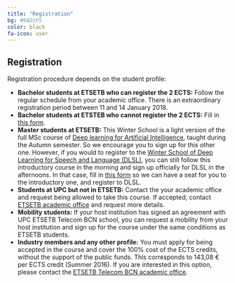 ```yaml
---
title: "Registration"
bg: #9AD1F5
color: black
fa-icon: user
---
```



## Registration

Registration procedure depends on the student profile:

* **Bachelor students at ETSETB who can register the 2 ECTS:** Follow the regular schedule from your academic office. There is an extraordinary registration period between 11 and 14 January 2018.
* **Bachelor students at ETSTEB who cannot register the 2 ECTS:** Fill in [this form](https://docs.google.com/forms/d/e/1FAIpQLSdM0FYtenR6uFQ1vFzhXzSriOEBGHSdIv02xTio2VoiQImbvQ/viewform?usp=sf_link).
* **Master students at ETSETB:** This Winter School is a light version of the full MSc course of [Deep learning for Artificial Intelligence](https://telecombcn-dl.github.io/2017-dlai/), taught during the Autumn semester. So we encourage you to sign up for this other one. However, if you would to register to the [Winter School of Deep Learning for Speech and Language (DLSL)](https://telecombcn-dl.github.io/2018-dlsl/), you can still follow this introductory course in the morning and sign up officially for DLSL in the afternoons. In that case, fill in [this form](https://docs.google.com/forms/d/e/1FAIpQLSdM0FYtenR6uFQ1vFzhXzSriOEBGHSdIv02xTio2VoiQImbvQ/viewform?usp=sf_link) so we can have a seat for you to the introductory one, and register to DLSL.
* **Students at UPC but not in ETSETB:** Contact the your academic office and request being allowed to take this course. If accepted, contact [ETSETB academic office](http://www.etsetb.upc.edu/ca/els-serveis/secretaria-oberta) and request more details.
* **Mobility students:** If your host institution has signed an agreement with UPC ETSETB Telecom BCN school, you can request a mobility from your host institution and sign up for the course under the same conditions as ETSETB students.
* **Industry members and any other profile:** You must apply for being accepted in the course and cover the 100% cost of the ECTS credits, without the support of the public funds. This corresponds to 143,08 € per ECTS credit (Summer 2016). If you are interested in this option, please contact the [ETSETB Telecom BCN academic office](http://www.etsetb.upc.edu/ca/els-serveis/secretaria-oberta).
